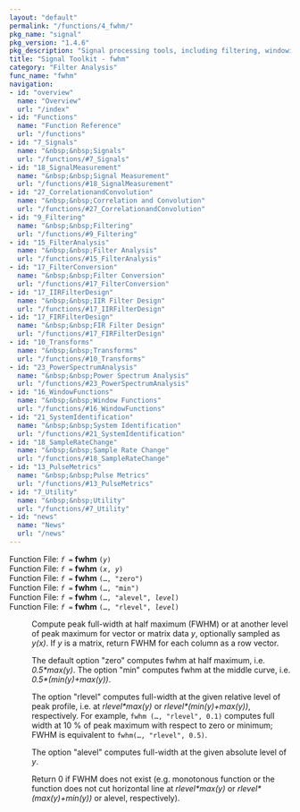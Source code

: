 ```yaml
---
layout: "default"
permalink: "/functions/4_fwhm/"
pkg_name: "signal"
pkg_version: "1.4.6"
pkg_description: "Signal processing tools, including filtering, windowing and display functions."
title: "Signal Toolkit - fwhm"
category: "Filter Analysis"
func_name: "fwhm"
navigation:
- id: "overview"
  name: "Overview"
  url: "/index"
- id: "Functions"
  name: "Function Reference"
  url: "/functions"
- id: "7_Signals"
  name: "&nbsp;&nbsp;Signals"
  url: "/functions/#7_Signals"
- id: "18_SignalMeasurement"
  name: "&nbsp;&nbsp;Signal Measurement"
  url: "/functions/#18_SignalMeasurement"
- id: "27_CorrelationandConvolution"
  name: "&nbsp;&nbsp;Correlation and Convolution"
  url: "/functions/#27_CorrelationandConvolution"
- id: "9_Filtering"
  name: "&nbsp;&nbsp;Filtering"
  url: "/functions/#9_Filtering"
- id: "15_FilterAnalysis"
  name: "&nbsp;&nbsp;Filter Analysis"
  url: "/functions/#15_FilterAnalysis"
- id: "17_FilterConversion"
  name: "&nbsp;&nbsp;Filter Conversion"
  url: "/functions/#17_FilterConversion"
- id: "17_IIRFilterDesign"
  name: "&nbsp;&nbsp;IIR Filter Design"
  url: "/functions/#17_IIRFilterDesign"
- id: "17_FIRFilterDesign"
  name: "&nbsp;&nbsp;FIR Filter Design"
  url: "/functions/#17_FIRFilterDesign"
- id: "10_Transforms"
  name: "&nbsp;&nbsp;Transforms"
  url: "/functions/#10_Transforms"
- id: "23_PowerSpectrumAnalysis"
  name: "&nbsp;&nbsp;Power Spectrum Analysis"
  url: "/functions/#23_PowerSpectrumAnalysis"
- id: "16_WindowFunctions"
  name: "&nbsp;&nbsp;Window Functions"
  url: "/functions/#16_WindowFunctions"
- id: "21_SystemIdentification"
  name: "&nbsp;&nbsp;System Identification"
  url: "/functions/#21_SystemIdentification"
- id: "18_SampleRateChange"
  name: "&nbsp;&nbsp;Sample Rate Change"
  url: "/functions/#18_SampleRateChange"
- id: "13_PulseMetrics"
  name: "&nbsp;&nbsp;Pulse Metrics"
  url: "/functions/#13_PulseMetrics"
- id: "7_Utility"
  name: "&nbsp;&nbsp;Utility"
  url: "/functions/#7_Utility"
- id: "news"
  name: "News"
  url: "/news"
---
```

<dl class="first-deftypefn">
<dt class="deftypefn" id="index-fwhm"><span class="category-def">Function File: </span><span><code class="def-type"><var class="var">f</var> =</code> <strong class="def-name">fwhm</strong> <code class="def-code-arguments">(<var class="var">y</var>)</code><a class="copiable-link" href="#index-fwhm"></a></span></dt>
<dt class="deftypefnx def-cmd-deftypefn" id="index-fwhm-1"><span class="category-def">Function File: </span><span><code class="def-type"><var class="var">f</var> =</code> <strong class="def-name">fwhm</strong> <code class="def-code-arguments">(<var class="var">x</var>, <var class="var">y</var>)</code><a class="copiable-link" href="#index-fwhm-1"></a></span></dt>
<dt class="deftypefnx def-cmd-deftypefn" id="index-fwhm-2"><span class="category-def">Function File: </span><span><code class="def-type"><var class="var">f</var> =</code> <strong class="def-name">fwhm</strong> <code class="def-code-arguments">(&hellip;, &quot;zero&quot;)</code><a class="copiable-link" href="#index-fwhm-2"></a></span></dt>
<dt class="deftypefnx def-cmd-deftypefn" id="index-fwhm-3"><span class="category-def">Function File: </span><span><code class="def-type"><var class="var">f</var> =</code> <strong class="def-name">fwhm</strong> <code class="def-code-arguments">(&hellip;, &quot;min&quot;)</code><a class="copiable-link" href="#index-fwhm-3"></a></span></dt>
<dt class="deftypefnx def-cmd-deftypefn" id="index-fwhm-4"><span class="category-def">Function File: </span><span><code class="def-type"><var class="var">f</var> =</code> <strong class="def-name">fwhm</strong> <code class="def-code-arguments">(&hellip;, &quot;alevel&quot;, <var class="var">level</var>)</code><a class="copiable-link" href="#index-fwhm-4"></a></span></dt>
<dt class="deftypefnx def-cmd-deftypefn" id="index-fwhm-5"><span class="category-def">Function File: </span><span><code class="def-type"><var class="var">f</var> =</code> <strong class="def-name">fwhm</strong> <code class="def-code-arguments">(&hellip;, &quot;rlevel&quot;, <var class="var">level</var>)</code><a class="copiable-link" href="#index-fwhm-5"></a></span></dt>
<dd>
<p>Compute peak full-width at half maximum (FWHM) or at another level of peak
 maximum for vector or matrix data <var class="var">y</var>, optionally sampled as <em class="math">y(x)</em>.
 If <var class="var">y</var> is a matrix, return FWHM for each column as a row vector.
</p>
<p>The default option &quot;zero&quot; computes fwhm at half maximum, i.e.
 <em class="math">0.5*max(y)</em>.  The option &quot;min&quot; computes fwhm at the middle curve, i.e.
 <em class="math">0.5*(min(y)+max(y))</em>.
</p>
<p>The option &quot;rlevel&quot; computes full-width at the given relative level of peak
 profile, i.e. at <em class="math">rlevel*max(y)</em> or <em class="math">rlevel*(min(y)+max(y))</em>,
 respectively.  For example, <code class="code">fwhm (&hellip;, &quot;rlevel&quot;, 0.1)</code> computes
 full width at 10 % of peak maximum with respect to zero or minimum; FWHM is
 equivalent to <code class="code">fwhm(&hellip;, &quot;rlevel&quot;, 0.5)</code>.
</p>
<p>The option &quot;alevel&quot; computes full-width at the given absolute level of
 <var class="var">y</var>.
</p>
<p>Return 0 if FWHM does not exist (e.g. monotonous function or the function
 does not cut horizontal line at <em class="math">rlevel*max(y)</em> or
 <em class="math">rlevel*(max(y)+min(y))</em> or alevel, respectively).
</p>
</dd></dl>